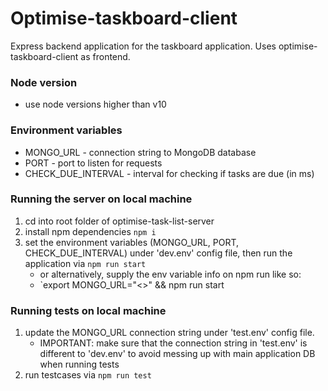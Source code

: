 # Optimise-taskboard-client
Express backend application for the taskboard application. Uses optimise-taskboard-client as frontend.

### Node version
- use node versions higher than v10

### Environment variables
- MONGO_URL - connection string to MongoDB database
- PORT - port to listen for requests
- CHECK_DUE_INTERVAL - interval for checking if tasks are due (in ms)

### Running the server on local machine
1. cd into root folder of optimise-task-list-server
2. install npm dependencies `npm i`
3. set the environment variables (MONGO_URL, PORT, CHECK_DUE_INTERVAL) under 'dev.env' config file, then run the application via `npm run start`
    - or alternatively, supply the env variable info on npm run like so:
    - `export MONGO_URL="<<connection string>>" && npm run start

### Running tests on local machine
1. update the MONGO_URL connection string under 'test.env' config file.
    - IMPORTANT: make sure that the connection string in 'test.env' is different to 'dev.env' to avoid messing up with main application DB when running tests
2. run testcases via `npm run test`
